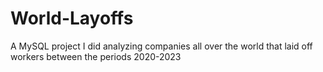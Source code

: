# World-Layoffs
A MySQL project I did analyzing companies all over the world that laid off workers between the periods 2020-2023 
